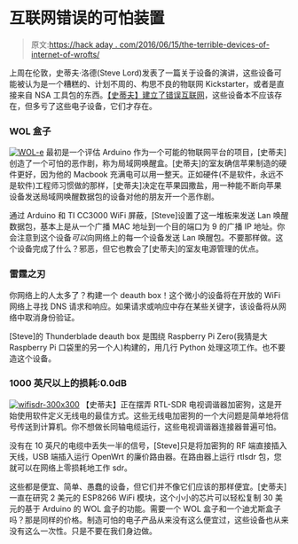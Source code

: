 # 互联网错误的可怕装置

> 原文:[https://hack aday . com/2016/06/15/the-terrible-devices-of-internet-of-wrofts/](https://hackaday.com/2016/06/15/the-terrible-devices-of-the-internet-of-wrongs/)

上周在伦敦，史蒂夫·洛德(Steve Lord)发表了一篇关于设备的演讲，这些设备可能被认为是一个糟糕的、计划不周的、构思不良的物联网 Kickstarter，或者是直接来自 NSA 工具包的东西。[【史蒂夫】建立了错误互联网](https://www.rawhex.com/2016/06/building-internet-wrongs/)，这些设备本不应该存在，但多亏了这些电子设备，它们才存在。

### WOL 盒子

[![WOL-e](../Images/f98a6518468c499a92547e23481a4c8b.png)](https://hackaday.com/wp-content/uploads/2016/06/wol-e1.jpg) 最初是一个评估 Arduino 作为一个可能的物联网平台的项目，[史蒂夫]创造了一个可怕的恶作剧，称为局域网唤醒盒。[史蒂夫]的室友确信苹果制造的硬件更好，因为他的 Macbook 充满电可以用一整天。正如硬件(不是软件，永远不是软件)工程师习惯做的那样，[史蒂夫]决定在苹果园撒盐，用一种能不断向苹果设备发送局域网唤醒数据包的设备对他的朋友开一个恶作剧。

通过 Arduino 和 TI CC3000 WiFi 屏蔽，[Steve]设置了这一堆板来发送 Lan 唤醒数据包，基本上是从一个广播 MAC 地址到一个目的端口为 9 的广播 IP 地址。你会注意到这个设备*可以*向网络上的每一个设备发送 Lan 唤醒包。不要那样做。这个设备完成了什么？邪恶，但它也教会了[史蒂夫]的室友电源管理的优点。

### 雷霆之刃

你网络上的人太多了？构建一个 deauth box！这个微小的设备将在开放的 WiFi 网络上寻找 DNS 请求和响应。如果请求或响应中存在某些关键字，该设备将从网络中取消身份验证。

[Steve]的 Thunderblade deauth box 是围绕 Raspberry Pi Zero(我猜是大 Raspberry Pi 口袋里的另一个人)构建的，用几行 Python 处理这项工作。也不要造这个设备。

### 1000 英尺以上的损耗:0.0dB

[![wifisdr-300x300](../Images/595cb4ff424493a6bfb62ba91bfff092.png)](https://hackaday.com/wp-content/uploads/2016/06/wifisdr-300x300.jpg) 【史蒂夫】正在摆弄 RTL-SDR 电视调谐器加密狗，这是开始使用软件定义无线电的最佳方式。这些无线电加密狗的一个大问题是简单地将信号传送到计算机。你不想做长同轴电缆运行，这些电视调谐器连接器普遍可怕。

没有在 10 英尺的电缆中丢失一半的信号，[Steve]只是将加密狗的 RF 端直接插入天线，USB 端插入运行 OpenWrt 的廉价路由器。在路由器上运行 rtlsdr 包，您就可以在网络上零损耗地工作 sdr。

这些都是便宜、简单、愚蠢的设备，但它们并不像它们应该的那样便宜。[史蒂夫]一直在研究 2 美元的 ESP8266 WiFi 模块，这个小小的芯片可以轻松复制 30 美元的基于 Arduino 的 WOL 盒子的功能。需要一个 WOL 盒子和一个迪尤斯盒子吗？那是同样的价格。制造可怕的电子产品从来没有这么便宜过，这些设备也从来没有这么一次性。只是不要在我们身边做。